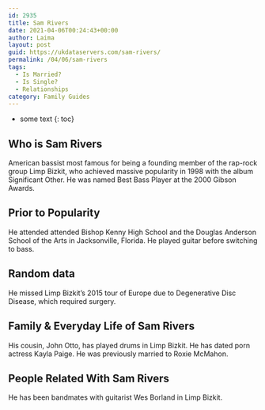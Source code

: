 ```yaml
---
id: 2935
title: Sam Rivers
date: 2021-04-06T00:24:43+00:00
author: Laima
layout: post
guid: https://ukdataservers.com/sam-rivers/
permalink: /04/06/sam-rivers
tags:
  - Is Married?
  - Is Single?
  - Relationships
category: Family Guides
---
```


* some text
{: toc}


## Who is Sam Rivers
                  
                  
                  
American bassist most famous for being a founding member of the rap-rock group Limp Bizkit, who achieved massive popularity in 1998 with the album Significant Other. He was named Best Bass Player at the 2000 Gibson Awards.
                  
              
            
              
            
                
                
                
## Prior to Popularity
                  
                  
                  
He attended attended Bishop Kenny High School and the Douglas Anderson School of the Arts in Jacksonville, Florida. He played guitar before switching to bass.
                  
              
            
              
            
                
                
                
## Random data
                  
                  
                  
He missed Limp Bizkit&#8217;s 2015 tour of Europe due to Degenerative Disc Disease, which required surgery.
                  
              
            
              
            
                
                
                
## Family & Everyday Life of Sam Rivers
                  
                  
                  
His cousin, John Otto, has played drums in Limp Bizkit. He has dated porn actress Kayla Paige. He was previously married to Roxie McMahon.
                  
              
            
              
            
                
                
                
## People Related With Sam Rivers
                  
                  
                  
He has been bandmates with guitarist Wes Borland in Limp Bizkit.
                  
              
            
              
            
                
              
            
              
              
            
            
              
            
          
          
          